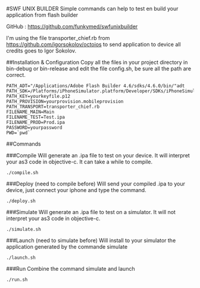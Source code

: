 #SWF UNIX BUILDER
Simple commands can help to test en build your application from flash builder

GitHub : https://github.com/funkymed/swfunixbuilder                 

I'm using the file transporter_chief.rb from https://github.com/igorsokolov/octoios to send application to device all credits goes to Igor Sokolov.

##Installation & Configuration
Copy all the files in your project directory in bin-debug or bin-release and edit the file config.sh, be sure all the path are correct.

~~~
PATH_ADT="/Applications/Adobe Flash Builder 4.6/sdks/4.6.0/bin/"adt
PATH_SDK=/Platforms/iPhoneSimulator.platform/Developer/SDKs/iPhoneSimulator6.0.sdk
PATH_KEY=yourkeyfile.p12             
PATH_PROVISION=yourprovision.mobileprovision
PATH_TRANSPORT=transporter_chief.rb
FILENAME_MAIN=Main
FILENAME_TEST=Test.ipa
FILENAME_PROD=Prod.ipa
PASSWORD=yourpassword              
PWD=`pwd`
~~~

##Commands
          
###Compile
Will generate an .ipa file to test on your device. It will interpret your as3 code in objective-c. It can take a while to compile.
~~~
./compile.sh 
~~~           

###Deploy (need to compile before)
Will send your compiled .ipa to your device, just connect your iphone and type the command.
~~~                     
./deploy.sh
~~~

###Simulate
Will generate an .ipa file to test on a simulator. It will not interpret your as3 code in objective-c.
~~~                     
./simulate.sh
~~~                   

###Launch (need to simulate before)
Will install to your simulator the application generated by the commande simulate
~~~                     
./launch.sh
~~~

###Run
Combine the command simulate and launch
~~~                     
./run.sh
~~~